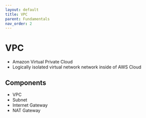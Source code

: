 ```yaml
---
layout: default
title: VPC
parent: Fundamentals
nav_order: 2
---
```


# VPC

- Amazon Virtual Private Cloud
- Logically isolated virtual network network inside of AWS Cloud

## Components
- VPC
- Subnet
- Internet Gateway
- NAT Gateway